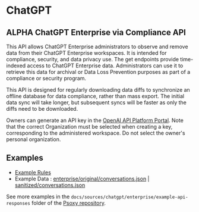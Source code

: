 # ChatGPT

## **ALPHA** ChatGPT Enterprise via Compliance API

This API allows ChatGPT Enterprise administrators to observe and remove data from their ChatGPT Enterprise workspaces. It is intended for compliance, security, and data privacy use.  The get endpoints provide time-indexed access to ChatGPT Enterprise data.
Administrators can use it to retrieve this data for archival or Data Loss Prevention purposes as part of a compliance or security program.

This API is designed for regularly downloading data diffs to synchronize an offline database for data compliance, rather than mass export. The initial data sync will take longer, but subsequent syncs will be faster as only the diffs need to be downloaded.

Owners can generate an API key in the [OpenAI API Platform Portal](https://platform.openai.com/api-keys).
Note that the correct Organization must be selected when creating a key, corresponding to the  administered workspace.
Do not select the owner's personal organization.

## Examples

- [Example Rules](enterprise/chatgpt-compliance.yaml)
- Example Data : [enterprise/original/conversations.json](enterprise/example-api-responses/original/conversations.json) |
  [sanitized/conversations.json](enterprise/example-api-responses/sanitized/conversations.json)

See more examples in the `docs/sources/chatgpt/enterprise/example-api-responses` folder
of the [Psoxy repository](https://github.com/Worklytics/psoxy).
